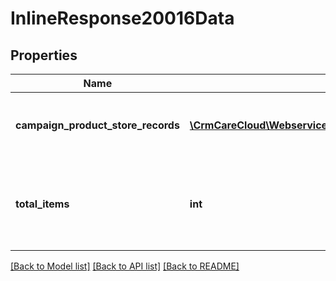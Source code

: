 # InlineResponse20016Data

## Properties
Name | Type | Description | Notes
------------ | ------------- | ------------- | -------------
**campaign_product_store_records** | [**\CrmCareCloud\Webservice\RestApi\Client\Model\CampaignProductStoreRecord[]**](CampaignProductStoreRecord.md) | List of the campaign product store records. | [optional] 
**total_items** | **int** | The number of all found campaign product store records. | [optional] 

[[Back to Model list]](../../README.md#documentation-for-models) [[Back to API list]](../../README.md#documentation-for-api-endpoints) [[Back to README]](../../README.md)

